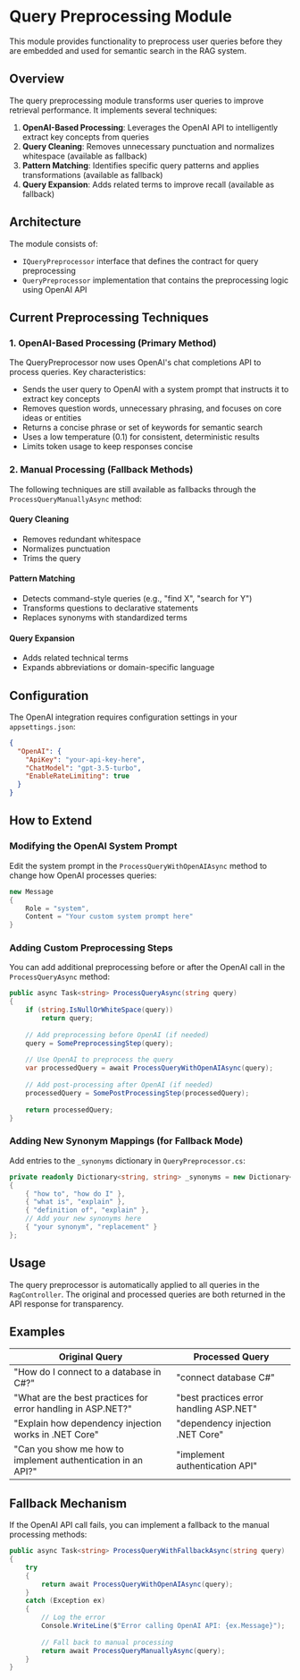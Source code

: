# Query Preprocessing Module

This module provides functionality to preprocess user queries before they are embedded and used for semantic search in the RAG system.

## Overview

The query preprocessing module transforms user queries to improve retrieval performance. It implements several techniques:

1. **OpenAI-Based Processing**: Leverages the OpenAI API to intelligently extract key concepts from queries
2. **Query Cleaning**: Removes unnecessary punctuation and normalizes whitespace (available as fallback)
3. **Pattern Matching**: Identifies specific query patterns and applies transformations (available as fallback)
4. **Query Expansion**: Adds related terms to improve recall (available as fallback)

## Architecture

The module consists of:

- `IQueryPreprocessor` interface that defines the contract for query preprocessing
- `QueryPreprocessor` implementation that contains the preprocessing logic using OpenAI API

## Current Preprocessing Techniques

### 1. OpenAI-Based Processing (Primary Method)

The QueryPreprocessor now uses OpenAI's chat completions API to process queries. Key characteristics:

- Sends the user query to OpenAI with a system prompt that instructs it to extract key concepts
- Removes question words, unnecessary phrasing, and focuses on core ideas or entities
- Returns a concise phrase or set of keywords for semantic search
- Uses a low temperature (0.1) for consistent, deterministic results
- Limits token usage to keep responses concise

### 2. Manual Processing (Fallback Methods)

The following techniques are still available as fallbacks through the `ProcessQueryManuallyAsync` method:

#### Query Cleaning

- Removes redundant whitespace
- Normalizes punctuation
- Trims the query

#### Pattern Matching

- Detects command-style queries (e.g., "find X", "search for Y")
- Transforms questions to declarative statements
- Replaces synonyms with standardized terms

#### Query Expansion

- Adds related technical terms
- Expands abbreviations or domain-specific language

## Configuration

The OpenAI integration requires configuration settings in your `appsettings.json`:

```json
{
  "OpenAI": {
    "ApiKey": "your-api-key-here",
    "ChatModel": "gpt-3.5-turbo",
    "EnableRateLimiting": true
  }
}
```

## How to Extend

### Modifying the OpenAI System Prompt

Edit the system prompt in the `ProcessQueryWithOpenAIAsync` method to change how OpenAI processes queries:

```csharp
new Message
{
    Role = "system",
    Content = "Your custom system prompt here"
}
```

### Adding Custom Preprocessing Steps

You can add additional preprocessing before or after the OpenAI call in the `ProcessQueryAsync` method:

```csharp
public async Task<string> ProcessQueryAsync(string query)
{
    if (string.IsNullOrWhiteSpace(query))
        return query;
        
    // Add preprocessing before OpenAI (if needed)
    query = SomePreprocessingStep(query);
    
    // Use OpenAI to preprocess the query
    var processedQuery = await ProcessQueryWithOpenAIAsync(query);
    
    // Add post-processing after OpenAI (if needed)
    processedQuery = SomePostProcessingStep(processedQuery);
    
    return processedQuery;
}
```

### Adding New Synonym Mappings (for Fallback Mode)

Add entries to the `_synonyms` dictionary in `QueryPreprocessor.cs`:

```csharp
private readonly Dictionary<string, string> _synonyms = new Dictionary<string, string>(StringComparer.OrdinalIgnoreCase)
{
    { "how to", "how do I" },
    { "what is", "explain" },
    { "definition of", "explain" },
    // Add your new synonyms here
    { "your synonym", "replacement" }
};
```

## Usage

The query preprocessor is automatically applied to all queries in the `RagController`. The original and processed queries are both returned in the API response for transparency.

## Examples

| Original Query | Processed Query |
|----------------|-----------------|
| "How do I connect to a database in C#?" | "connect database C#" |
| "What are the best practices for error handling in ASP.NET?" | "best practices error handling ASP.NET" |
| "Explain how dependency injection works in .NET Core" | "dependency injection .NET Core" |
| "Can you show me how to implement authentication in an API?" | "implement authentication API" |

## Fallback Mechanism

If the OpenAI API call fails, you can implement a fallback to the manual processing methods:

```csharp
public async Task<string> ProcessQueryWithFallbackAsync(string query)
{
    try
    {
        return await ProcessQueryWithOpenAIAsync(query);
    }
    catch (Exception ex)
    {
        // Log the error
        Console.WriteLine($"Error calling OpenAI API: {ex.Message}");
        
        // Fall back to manual processing
        return await ProcessQueryManuallyAsync(query);
    }
} 